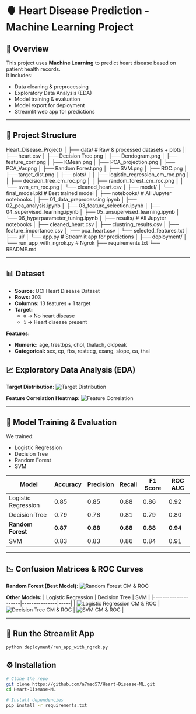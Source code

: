 # 🫀 Heart Disease Prediction - Machine Learning Project

## 📌 Overview
This project uses **Machine Learning** to predict heart disease based on patient health records.  
It includes:
- Data cleaning & preprocessing
- Exploratory Data Analysis (EDA)
- Model training & evaluation
- Model export for deployment
- Streamlit web app for predictions

---



## 📂 Project Structure
Heart_Disease_Project/
│
├── data/ # Raw & processed datasets + plots
│       ├── heart.csv
│       ├── Decision Tree.png
│       ├── Dendogram.png
│       ├── feature_corr.png
│       ├── KMean.png
│       ├── PCA_projection.png
│       ├── PCA_Var.png
│       ├── Random Forest.png
│       ├── SVM.png
│       ├── ROC.png
│       ├── target_dist.png
│       ├── plots/
│       │   ├── logistic_regression_cm_roc.png
│       │   ├── decision_tree_cm_roc.png
│       │   ├── random_forest_cm_roc.png
│       │   └── svm_cm_roc.png
│       └── cleaned_heart.csv 
│
├── model/
│       └── final_model.pkl # Best trained model
│
├── notebooks/ # All Jupyter notebooks
│       ├── 01_data_preprocessing.ipynb
│       ├── 02_pca_analysis.ipynb
│       ├── 03_feature_selection.ipynb
│       ├── 04_supervised_learning.ipynb
│       ├── 05_unsupervised_learning.ipynb
│       └── 06_hyperparameter_tuning.ipynb
│
├── results/ # All Jupyter notebooks
│       ├── cleaned_heart.csv
│       ├── clustring_results.csv
│       ├── feature_importance.csv
│       ├── pca_heart.csv
│       └── selected_features.txt
│
├── ui/
│       └── app.py # Streamlit app for predictions
│
├── deployment/
│       └── run_app_with_ngrok.py # Ngrok 
├── requirements.txt
└── README.md





---

## 📊 Dataset
- **Source:** UCI Heart Disease Dataset
- **Rows:** 303
- **Columns:** 13 features + 1 target
- **Target:**
  - `0` → No heart disease
  - `1` → Heart disease present

**Features:**
- **Numeric:** age, trestbps, chol, thalach, oldpeak
- **Categorical:** sex, cp, fbs, restecg, exang, slope, ca, thal



## 📈 Exploratory Data Analysis (EDA)

**Target Distribution:**
![Target Distribution](data/target_dist.png)

**Feature Correlation Heatmap:**
![Feature Correlation](data/feature_corr.png)

---

## 🤖 Model Training & Evaluation
We trained:
- Logistic Regression
- Decision Tree
- Random Forest
- SVM

| Model               | Accuracy | Precision | Recall | F1 Score | ROC AUC |
|---------------------|----------|-----------|--------|----------|---------|
| Logistic Regression | 0.85     | 0.85      | 0.88   | 0.86     | 0.92    |
| Decision Tree       | 0.79     | 0.78      | 0.81   | 0.79     | 0.80    |
| **Random Forest**   | **0.87** | **0.88**  | **0.88** | **0.88** | **0.94** |
| SVM                 | 0.83     | 0.83      | 0.86   | 0.84     | 0.91    |

---

## 📉 Confusion Matrices & ROC Curves

**Random Forest (Best Model):**
![Random Forest CM & ROC](data/plots/random_forest_cm_roc.png)

**Other Models:**
| Logistic Regression | Decision Tree | SVM |
|---------------------|---------------|-----|
| ![Logistic Regression CM & ROC](data/plots/logistic_regression_cm_roc.png) | ![Decision Tree CM & ROC](data/plots/decision_tree_cm_roc.png) | ![SVM CM & ROC](data/plots/svm_cm_roc.png) |

---

## 🚀 Run the Streamlit App

    python deployment/run_app_with_ngrok.py

## ⚙️ Installation
```bash
# Clone the repo
git clone https://github.com/a7med57/Heart-Disease-ML.git
cd Heart-Disease-ML 

# Install dependencies
pip install -r requirements.txt


